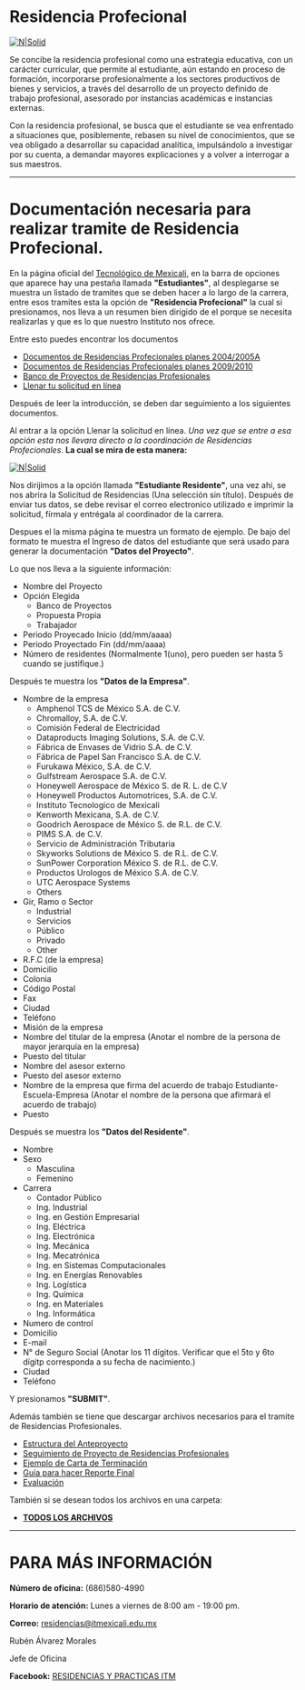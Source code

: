 # Residencia Profecional

[![N|Solid](http://userscontent2.emaze.com/images/6f21ae8f-cf6a-49f4-82ce-fa535c7b9a0a/c0b0616c-7f83-4406-a13e-5782362dbdab.png)](http://www.itmexicali.edu.mx/servicios1/residencia.html)

Se concibe la residencia profesional como una estrategia educativa, con un carácter curricular, que permite al estudiante, aún estando en proceso de formación, incorporarse profesionalmente a los sectores productivos de bienes y servicios, a través del desarrollo de un proyecto definido de trabajo profesional, asesorado por instancias académicas e instancias externas.

 Con la residencia profesional, se busca que el estudiante se vea enfrentado a situaciones que, posiblemente, rebasen su nivel de conocimientos, que se vea obligado a desarrollar su capacidad analítica, impulsándolo a investigar por su cuenta, a demandar mayores explicaciones y a volver a interrogar a sus maestros.

---
# Documentación necesaria para realizar tramite de Residencia Profecional.
En la página oficial del [Tecnológico de Mexicali](http://www.itmexicali.edu.mx/), en la barra de opciones que aparece hay una pestaña llamada __"Estudiantes"__, al desplegarse se muestra un listado de tramites que se deben hacer a lo largo de la carrera, entre esos tramites esta la opción de __"Residencia Profecional"__ la cual si presionamos, nos lleva a un resumen bien dirigido de el porque se necesita realizarlas y que es lo que nuestro Instituto nos ofrece.

Entre esto puedes encontrar los documentos

-  [Documentos de Residencias Profecionales planes 2004/2005A](http://www.itmexicali.edu.mx/servicios1/residencias/formatos.rar)
-  [ Documentos de Residencias Profecionales planes 2009/2010](http://www.itmexicali.edu.mx/servicios1/planes2009.rar)
-  [Banco de Proyectos de Residencias Profesionales](http://www.itmexicali.edu.mx/servicios1/residencias/BancoResidencias.xls)
-  [Llenar tu solicitud en línea](http://r.practicasitm.net/)

Después de leer la introducción, se deben dar seguimiento a los siguientes documentos.

Al entrar a la opción Llenar la solicitud en línea.
*Una vez que se entre a esa opción esta nos llevara directo a la coordinación de Residencias Profecionales*. **La cual se mira de esta manera:**

[![N|Solid](http://i67.tinypic.com/n53iw3.png)](http://www.itmexicali.edu.mx/servicios1/residencia.html)

Nos dirijimos a la opción llamada **"Estudiante Residente"**, una vez ahi, se nos abrira la Solicitud de Residencias (Una selección sin título). Después de enviar tus datos, se debe revisar el correo electronico utilizado e imprimir la solicitud, fírmala y entrégala al coordinador de la carrera.

Despues el la misma página te muestra un formato de ejemplo. De bajo del formato te muestra el Ingreso de datos del estudiante que será usado para generar la documentación **"Datos del Proyecto"**.

Lo que nos lleva a la siguiente información:
- Nombre del Proyecto
- Opción Elegida
	- Banco de Proyectos
	- Propuesta Propia
	- Trabajador
- Periodo Proyecado Inicio (dd/mm/aaaa)
- Periodo Proyectado Fin (dd/mm/aaaa)
- Número de residentes (Normalmente 1(uno), pero pueden ser hasta 5 cuando se justifique.)

Después te muestra los **"Datos de la Empresa"**.
- Nombre de la empresa
	- Amphenol TCS de México S.A. de C.V.
	- Chromalloy, S.A. de C.V.
	- Comisión Federal de Electricidad
	- Dataproducts Imaging Solutions, S.A. de C.V.
	- Fábrica de Envases de Vidrio S.A. de C.V.
	- Fábrica de Papel San Francisco S.A. de C.V.
	- Furukawa México, S.A. de C.V.
	- Gulfstream Aerospace S.A. de C.V.
	- Honeywell Aerospace de México S. de R. L. de C.V
	- Honeywell Productos Automotrices, S.A. de C.V.
	- Instituto Tecnologico de Mexicali
	- Kenworth Mexicana, S.A. de C.V.
	- Goodrich Aerospace de México S. de R.L. de C.V.
	- PIMS S.A. de C.V.
	- Servicio de Administración Tributaria
	- Skyworks Solutions de México S. de R.L. de C.V.
	- SunPower Corporation México S. de R.L. de C.V.
	- Productos Urologos de México S.A. de C.V.
	- UTC Aerospace Systems
	- Others
- Gir, Ramo o Sector
	- Industrial
	- Servicios
	- Público
	- Privado
	- Other
- R.F.C (de la empresa)
- Domicilio
- Colonia
- Código Postal
- Fax
- Ciudad
- Teléfono
- Misión de la empresa
- Nombre del titular de la empresa
 (Anotar el nombre de la persona de mayor jerarquía en la empresa)
- Puesto del titular
- Nombre del asesor externo
- Puesto del asesor externo
- Nombre de la empresa que firma del acuerdo de trabajo Estudiante-Escuela-Empresa
(Anotar el nombre de la persona que afirmará el acuerdo de trabajo)
- Puesto

Después se muestra los **"Datos del Residente"**.
- Nombre
- Sexo
	- Masculina
	- Femenino
- Carrera
	- Contador Público
	- Ing. Industrial
	- Ing. en Gestión Empresarial
	- Ing. Eléctrica
	- Ing. Electrónica
	- Ing. Mecánica
	- Ing. Mecatrónica
	- Ing. en Sistemas Computacionales
	- Ing. en Energías Renovables
	- Ing. Logística
	- Ing. Química
	- Ing. en Materiales
	- Ing. Informática
- Numero de control
- Domicilio
- E-mail
- N° de Seguro Social
 (Anotar los 11 dígitos. Verificar que el 5to y 6to dígitp corresponda a su fecha de nacimiento.)
- Ciudad
- Teléfono

Y presionamos **"SUBMIT"**.

Además también se tiene que descargar archivos necesarios para el tramite de Residencias Profesionales.
- [Estructura del Anteproyecto](http://r.practicasitm.net/download/ESTRUCTURA%20DEL%20ANTEPROYECTO%20(RESIDENCIA.doc))
- [Seguimiento de Proyecto de Residencias Profesionales](http://r.practicasitm.net/download/ITMXL-AC-PO-007-05SEGUIMIENTOproyecto.doc)
- [Ejemplo de Carta de Terminación](http://r.practicasitm.net/download/Carta%20Terminacion.docx)
- [Guía para hacer Reporte Final](http://r.practicasitm.net/download/reporte%20final.doc)
- [Evaluación](http://r.practicasitm.net/download/evaluaci%C3%B3n.docx)

También si se desean todos los archivos en una carpeta:
- [**TODOS LOS ARCHIVOS**](http://r.practicasitm.net/download/planes2009.rar)

---
# PARA MÁS INFORMACIÓN

**Número de oficina:** (686)580-4990

**Horario de atención:** Lunes a viernes de 8:00 am - 19:00 pm.

**Correo:** residencias@itmexicali.edu.mx

Rubén Álvarez Morales

Jefe de Oficina

**Facebook:** [RESIDENCIAS Y PRACTICAS ITM](https://www.facebook.com/Residenciasitm?sk=wall)
